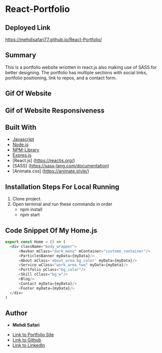 # React-Portfolio

## Deployed Link
https://mehdisafari77.github.io/React-Portfolio/

## Summary
This is a portfolio website wriotten in react.js also making use of SASS for better designing. The portfolio has multiple sections with social links, portfolio positioning, link to repos, and a contact form.

## Gif Of Website

## Gif of Website Responsiveness


## Built With
* [Javascript](https://developer.mozilla.org/en-US/docs/Web/JavaScript)
* [Node.js](https://nodejs.org/en/docs/)
* [NPM-Library](https://docs.npmjs.com/)
* [Expres.js](https://expressjs.com/)
* [React.js] (https://reactjs.org/)
* [SASS] (https://sass-lang.com/documentation)
* [Animate.css] (https://animate.style/)

## Installation Steps For Local Running
1. Clone project.
2. Open terminal and run these commands in order
    - npm install
    - npm start

## Code Snippet Of My Home.js 
```javascript
export const Home = () => (
  <div className="body_wrapper">
      <Navbar mClass="dark_menu" mContainer="custome_container"/>
      <ParticlesBanner myData={myData}/>
      <About aClass='about_area bg_color' myData={myData}/>
      <Service wClass="work_area_two" myData={myData}/>
      <Portfolio pClass="bg_color"/>
      <Skill cClass="bg_w"/>
      <Blog/>
      <Contact myData={myData}/>
      <Footer myData={myData}/>
  </div>
)
```

## Author

* **Mehdi Safari**

- [Link to Portfolio Site](https://mehdisafari77.github.io/Basic-Bio/)
- [Link to Github](https://github.com/mehdisafari77)
- [Link to LinkedIn](https://www.linkedin.com/in/mehdi-safari-992799142/)
